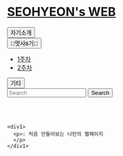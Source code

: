 <!doctype html>
<html>
<head>
  <title>MYWEB - Welcome</title>
  <meta charset="utf-8">
  <link rel="stylesheet" href="style1.css">
  <link href="https://fonts.googleapis.com/css2?family=Jua&display=swap" rel="stylesheet">

  <script src="https://code.jquery.com/jquery-3.4.1.slim.min.js" integrity="sha384-J6qa4849blE2+poT4WnyKhv5vZF5SrPo0iEjwBvKU7imGFAV0wwj1yYfoRSJoZ+n" crossorigin="anonymous"></script>
  <script src="https://cdn.jsdelivr.net/npm/popper.js@1.16.0/dist/umd/popper.min.js" integrity="sha384-Q6E9RHvbIyZFJoft+2mJbHaEWldlvI9IOYy5n3zV9zzTtmI3UksdQRVvoxMfooAo" crossorigin="anonymous"></script>
  <script src="https://stackpath.bootstrapcdn.com/bootstrap/4.4.1/js/bootstrap.min.js" integrity="sha384-wfSDF2E50Y2D1uUdj0O3uMBJnjuUD4Ih7YwaYd1iqfktj0Uod8GCExl3Og8ifwB6" crossorigin="anonymous"></script>
  <link rel="stylesheet" href="https://stackpath.bootstrapcdn.com/bootstrap/4.4.1/css/bootstrap.min.css" integrity="sha384-Vkoo8x4CGsO3+Hhxv8T/Q5PaXtkKtu6ug5TOeNV6gBiFeWPGFN9MuhOf23Q9Ifjh" crossorigin="anonymous">
</head>
<body>
  <div id="article">
    <div class="row">
      <div class="col">
    <h1><a href="https://callia32.github.io/myweb/">SEOHYEON's WEB</a></h1>
    <div class="container">
      <nav class="navbar navbar-expand-lg navbar-light bg-light">
      <button type="button" class="btn btn-info" onclick="location.href='1.html'">자기소개</button>
      <div class="btn-group">
        <button class="btn btn-info dropdown-toggle margin-left" type="button" data-toggle="dropdown">
          🦁멋사8기🦁
        <span class="caret"></span>
        </button>
        <ul class="dropdown-menu" >
            <li><a href="2.html">1주차</a></li>
            <li><a href="2_2.html">2주차</a></li>
        </ul>
    </div>
    <button type="button" class="btn btn-info margin-left" onclick="location.href='3.html'">기타</button>
    <form class="form-inline my-2 my-lg-0">
      <input class="form-control mr-sm-2 margin-left" type="search" placeholder="Search" aria-label="Search">
      <button class="btn btn-outline-success my-2 my-sm-0" type="submit">Search</button>
    </form>
      </nav>
      <br><br>

    <div1>
      <p>: 처음 만들어보는 나만의 웹페이지
      </p>
    </div1>
  </div>
</div>  
<style>
  body {
    background-image: url("background1.png");
    background-size: cover;
}
</style>
</body>
</html>
